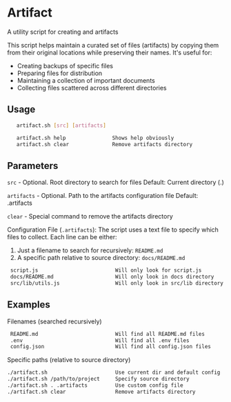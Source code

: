 # Artifact

A utility script for creating and artifacts

This script helps maintain a curated set of files (artifacts) by copying them
from their original locations while preserving their names. It's useful for:

- Creating backups of specific files
- Preparing files for distribution
- Maintaining a collection of important documents
- Collecting files scattered across different directories

## Usage

```sh
   artifact.sh [src] [artifacts]

   artifact.sh help               Shows help obviously
   artifact.sh clear              Remove artifacts directory
```

## Parameters

   `src`       - Optional. Root directory to search for files
                 Default: Current directory (.)

   `artifacts` - Optional. Path to the artifacts configuration file
                Default: .artifacts

   `clear`     - Special command to remove the artifacts directory

Configuration File (`.artifacts`):
The script uses a text file to specify which files to collect.
Each line can be either:

1. Just a filename to search for recursively: `README.md`
2. A specific path relative to source directory: `docs/README.md`

```sh
 script.js                         Will only look for script.js
 docs/README.md                    Will only look in docs directory
 src/lib/utils.js                  Will only look in src/lib directory
```

## Examples

Filenames (searched recursively)

```sh
 README.md                         Will find all README.md files
 .env                              Will find all .env files
 config.json                       Will find all config.json files
```

Specific paths (relative to source directory)

```sh
./artifact.sh                      Use current dir and default config
./artifact.sh /path/to/project     Specify source directory
./artifact.sh . .artifacts         Use custom config file
./artifact.sh clear                Remove artifacts directory
```
